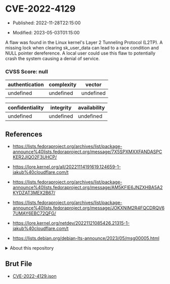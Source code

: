 # CVE-2022-4129

- Published: 2022-11-28T22:15:00

- Modified: 2023-05-03T01:15:00

A flaw was found in the Linux kernel's Layer 2 Tunneling Protocol (L2TP). A missing lock when clearing sk_user_data can lead to a race condition and NULL pointer dereference. A local user could use this flaw to potentially crash the system causing a denial of service.

### CVSS Score: **null**

| authentication | complexity | vector |
| --- | --- | --- |
| undefined | undefined | undefined |

| confidentiality | integrity | availability |
| --- | --- | --- |
| undefined | undefined | undefined |

## References

* https://lists.fedoraproject.org/archives/list/package-announce%40lists.fedoraproject.org/message/7X5SPXMXXFANDASPCKER2JIQO2F3UHCP/

* https://lore.kernel.org/all/20221114191619.124659-1-jakub%40cloudflare.com/t

* https://lists.fedoraproject.org/archives/list/package-announce%40lists.fedoraproject.org/message/AM5KFIE6JNZXHBA5A2KYDZAT3MEX2B67/

* https://lists.fedoraproject.org/archives/list/package-announce%40lists.fedoraproject.org/message/JOKXNIM2R4FQCDRQV67UMAY6EBC72QFG/

* https://lore.kernel.org/netdev/20221121085426.21315-1-jakub%40cloudflare.com/t

* https://lists.debian.org/debian-lts-announce/2023/05/msg00005.html

<details>
<summary>About this repository</summary> 

  This repository is part of the project [Live Hack CVE](https://github.com/Live-Hack-CVE). Main website can be found [www.live-hack.org](https://www.live-hack.org) 
  
  Made by [Sn0wAlice](https://github.com/Sn0wAlice) for the people that care about security and need to have a feed of the latest CVEs. Hope you enjoy it, don't forget to star the repo and follow me on [Twitter](https://twitter.com/Sn0wAlice) and [Github](https://github.com/Sn0wAlice). And that is my [personnal website](https://www.alice-snow.me/)

  - [Home Page](https://github.com/Live-Hack-CVE)
  - [Framework](https://github.com/Live-Hack-CVE/cve-framework)
  - [CVE database](https://github.com/Live-Hack-CVE/full_database)
  - [Changelog](https://github.com/Live-Hack-CVE/Changelog)
</details>

## Brut File

* [CVE-2022-4129.json](https://raw.githubusercontent.com/Live-Hack-CVE/full_database/main/cves/2022/CVE-2022-4129.json)

